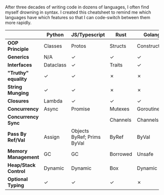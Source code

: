 After three decades of writing code in dozens of languages, I often find myself drowning in syntax. I created this cheatsheet to remind me which languages have which features so that I can code-switch between them more rapidly.

|                                       | Python    | JS/Typescript     | Rust      | Golang
|-------------                          | ------    | -----     | ----      | ------
| **OOP Principle**                     | Classes   | Protos    | Structs   | Constructors
| **Generics**                          | N/A       | &check;   | &check;   | &check;
| **Interfaces**                        | Dataclass | &check;   | Traits    | &check;
| **"Truthy" equality**                 | &check;   | &check;   | &cross;   | &cross;
| **String Munging**                    | &check;   | &check;   | &cross;   | &cross;
| **Closures**                          | Lambda    | &check;   | &check;   | &check;
| **Concurrency**                       | Async     | Promise   | Mutexes   | Goroutine
| **Concurrency Sync**                  |           |           | Channels  | Channels
| **Pass By Ref/Val**                   | Assign    | Objects ByRef; Prims ByVal | ByRef | ByVal
| **Memory Management**                 | GC        | GC        | Borrowed  | Unsafe
| **Heap/Stack Control**                | Dynamic   | Dynamic   | Box<T>    | Dynamic
| **Optional Typing**                   | &check;   | &check;   | &check;   | &cross;
